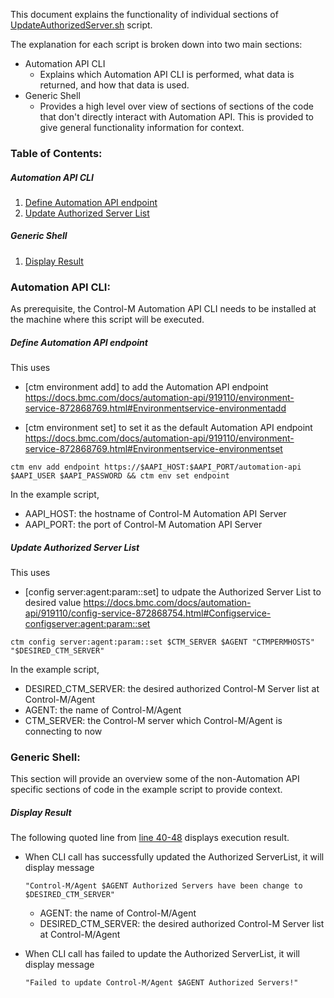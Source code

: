 This document explains the functionality of individual sections of [UpdateAuthorizedServer.sh](./UpdateAuthorizedServer.sh) script.

The explanation for each script is broken down into two main sections:
* Automation API CLI
	* Explains which Automation API CLI is performed, what data is returned, and how that data is used.
* Generic Shell
	* Provides a high level over view of sections of sections of the code that don't directly interact with Automation API. This is provided to give general functionality information for context. 


### Table of Contents:
##### Automation API CLI
1. [Define Automation API endpoint](./code-doc-UpdateAuthorizedServer.md#define-automation-api-endpoint)
2. [Update Authorized Server List](./code-doc-UpdateAuthorizedServer.md#update-authorized-server-list)
##### Generic Shell
1. [Display Result](./code-doc-UpdateAuthorizedServer.md#display-result)

### Automation API CLI:
As prerequisite, the Control-M Automation API CLI needs to be installed at the machine where this script will be executed. 

##### Define Automation API endpoint
This uses

  * [ctm environment add] to add the Automation API endpoint
		https://docs.bmc.com/docs/automation-api/919110/environment-service-872868769.html#Environmentservice-environmentadd

  * [ctm environment set] to set it as the default Automation API endpoint
		https://docs.bmc.com/docs/automation-api/919110/environment-service-872868769.html#Environmentservice-environmentset

```
ctm env add endpoint https://$AAPI_HOST:$AAPI_PORT/automation-api $AAPI_USER $AAPI_PASSWORD && ctm env set endpoint
```
In the example script, 
   - AAPI_HOST: the hostname of Control-M Automation API Server
   - AAPI_PORT: the port of Control-M Automation API Server

##### Update Authorized Server List
This uses
  * [config server:agent:param::set] to udpate the Authorized Server List to desired value			https://docs.bmc.com/docs/automation-api/919110/config-service-872868754.html#Configservice-configserver:agent:param::set

```
ctm config server:agent:param::set $CTM_SERVER $AGENT "CTMPERMHOSTS" "$DESIRED_CTM_SERVER"
```
In the example script, 
   - DESIRED_CTM_SERVER: the desired authorized Control-M Server list at Control-M/Agent
   - AGENT: the name of Control-M/Agent
   - CTM_SERVER: the Control-M server which Control-M/Agent is connecting to now


### Generic Shell:
This section will provide an overview some of the non-Automation API specific sections of code in the example script to provide context.

##### Display Result
The following quoted line from  [line 40-48](./UpdateAuthorizedServer.sh#L40-48) displays execution result.

* When CLI call has successfully updated the Authorized ServerList, it will display message 
	```
	"Control-M/Agent $AGENT Authorized Servers have been change to $DESIRED_CTM_SERVER"
	```
	- AGENT: the name of Control-M/Agent
	- DESIRED_CTM_SERVER: the desired authorized Control-M Server list at Control-M/Agent
	
* When CLI call has failed to update the Authorized ServerList, it will display message 
	```
	"Failed to update Control-M/Agent $AGENT Authorized Servers!"
	```



